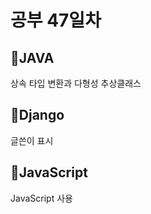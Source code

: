 <h1>공부 47일차</h1>

<h2>📌JAVA</h2>	
상속
타입 변환과 다형성
추상클래스
<h2>📌Django</h2>
글쓴이 표시

<h2>📌JavaScript</h2>
JavaScript 사용
